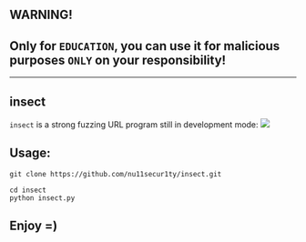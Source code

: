 ## WARNING!
## Only for `EDUCATION`, you can use it for malicious purposes `ONLY` on your responsibility!
-------------------------------------------------------------------------------------------
## insect

`insect` is a strong fuzzing URL program still in development mode:
![](https://github.com/nu11secur1ty/insect/blob/main/logo/Insect.png)

## Usage:
```
git clone https://github.com/nu11secur1ty/insect.git

cd insect
python insect.py
```

## Enjoy =)
